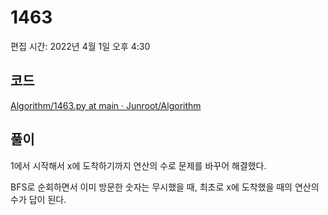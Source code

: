 # 1463

편집 시간: 2022년 4월 1일 오후 4:30

## 코드

[Algorithm/1463.py at main · Junroot/Algorithm](https://github.com/Junroot/Algorithm/blob/main/backjoon/1463.py)

## 풀이

1에서 시작해서 x에 도착하기까지 연산의 수로 문제를 바꾸어 해결했다.

BFS로 순회하면서 이미 방문한 숫자는 무시했을 때, 최초로 x에 도착했을 때의 연산의 수가 답이 된다.